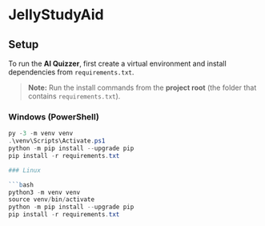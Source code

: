 # JellyStudyAid

## Setup

To run the **AI Quizzer**, first create a virtual environment and install dependencies from `requirements.txt`.

> **Note:** Run the install commands from the **project root** (the folder that contains `requirements.txt`).

### Windows (PowerShell)

```powershell
py -3 -m venv venv
.\venv\Scripts\Activate.ps1
python -m pip install --upgrade pip
pip install -r requirements.txt

### Linux

```bash
python3 -m venv venv
source venv/bin/activate
python -m pip install --upgrade pip
pip install -r requirements.txt





